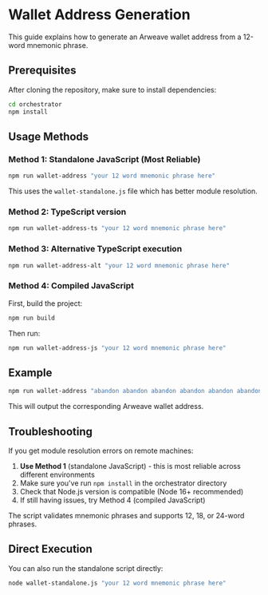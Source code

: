 # Wallet Address Generation

This guide explains how to generate an Arweave wallet address from a 12-word mnemonic phrase.

## Prerequisites

After cloning the repository, make sure to install dependencies:

```bash
cd orchestrator
npm install
```

## Usage Methods

### Method 1: Standalone JavaScript (Most Reliable)

```bash
npm run wallet-address "your 12 word mnemonic phrase here"
```

This uses the `wallet-standalone.js` file which has better module resolution.

### Method 2: TypeScript version

```bash
npm run wallet-address-ts "your 12 word mnemonic phrase here"
```

### Method 3: Alternative TypeScript execution

```bash
npm run wallet-address-alt "your 12 word mnemonic phrase here"
```

### Method 4: Compiled JavaScript

First, build the project:
```bash
npm run build
```

Then run:
```bash
npm run wallet-address-js "your 12 word mnemonic phrase here"
```

## Example

```bash
npm run wallet-address "abandon abandon abandon abandon abandon abandon abandon abandon abandon abandon abandon about"
```

This will output the corresponding Arweave wallet address.

## Troubleshooting

If you get module resolution errors on remote machines:

1. **Use Method 1** (standalone JavaScript) - this is most reliable across different environments
2. Make sure you've run `npm install` in the orchestrator directory
3. Check that Node.js version is compatible (Node 16+ recommended)
4. If still having issues, try Method 4 (compiled JavaScript)

The script validates mnemonic phrases and supports 12, 18, or 24-word phrases.

## Direct Execution

You can also run the standalone script directly:

```bash
node wallet-standalone.js "your 12 word mnemonic phrase here"
```
